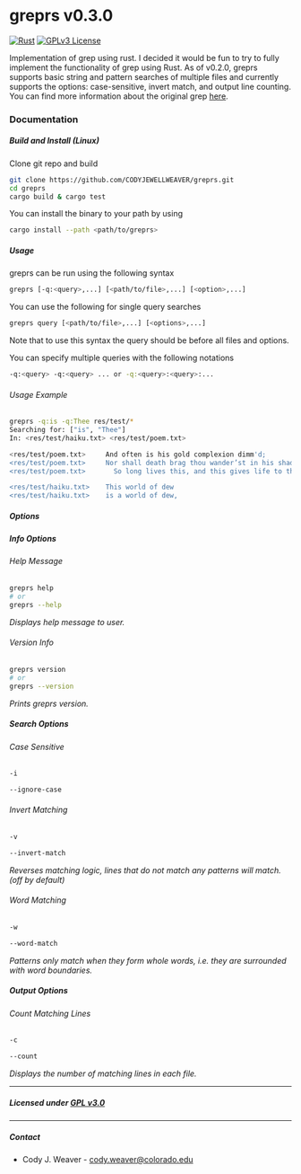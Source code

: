 # greprs v0.3.0
[![Rust](https://github.com/CODYJEWELLWEAVER/greprs/actions/workflows/rust.yml/badge.svg)](https://github.com/CODYJEWELLWEAVER/greprs/actions/workflows/rust.yml) [![GPLv3 License](https://img.shields.io/badge/License-GPL%20v3-blue.svg)](https://opensource.org/licenses/) 

Implementation of grep using rust. I decided it would be fun to try to fully implement the functionality of grep using Rust. As of v0.2.0, greprs supports basic string and pattern searches of multiple files and currently supports the options: case-sensitive, invert match, and output line counting. You can find more information about the original grep [here](https://www.gnu.org/software/grep/).

### Documentation
##### Build and Install (Linux)
Clone git repo and build
```bash
git clone https://github.com/CODYJEWELLWEAVER/greprs.git
cd greprs
cargo build & cargo test
```

You can install the binary to your path by using 
```bash
cargo install --path <path/to/greprs>
```

##### Usage
greprs can be run using the following syntax
```bash
greprs [-q:<query>,...] [<path/to/file>,...] [<option>,...]
```
You can use the following for single query searches
```bash
greprs query [<path/to/file>,...] [<options>,...]
```
Note that to use this syntax the query should be before all files and options.

You can specify multiple queries with the following notations
```bash
-q:<query> -q:<query> ... or -q:<query>:<query>:...
```

###### Usage Example
```bash
greprs -q:is -q:Thee res/test/*
Searching for: ["is", "Thee"]
In: <res/test/haiku.txt> <res/test/poem.txt> 

<res/test/poem.txt>     And often is his gold complexion dimm'd;
<res/test/poem.txt>     Nor shall death brag thou wander’st in his shade,
<res/test/poem.txt>       So long lives this, and this gives life to thee.

<res/test/haiku.txt>    This world of dew
<res/test/haiku.txt>    is a world of dew,
```

##### Options
##### Info Options
###### Help Message
```bash
greprs help 
# or
greprs --help
```
*Displays help message to user.*

###### Version Info
```bash
greprs version
# or
greprs --version
```
*Prints greprs version.*

##### Search Options
###### Case Sensitive
```bash
-i 
```
```bash
--ignore-case
```

###### Invert Matching
```bash
-v
```
```bash
--invert-match
```
*Reverses matching logic, lines that do not match any patterns will match. (off by default)*

###### Word Matching
```bash
-w
```
```bash
--word-match
```
*Patterns only match when they form whole words, i.e. they are surrounded with word boundaries.*

##### Output Options
###### Count Matching Lines
```bash
-c
```
```bash
--count
```
*Displays the number of matching lines in each file.*

---
##### Licensed under [GPL v3.0](https://www.gnu.org/licenses/gpl-3.0.en.html#license-text)

---
##### Contact
* Cody J. Weaver - cody.weaver@colorado.edu 
